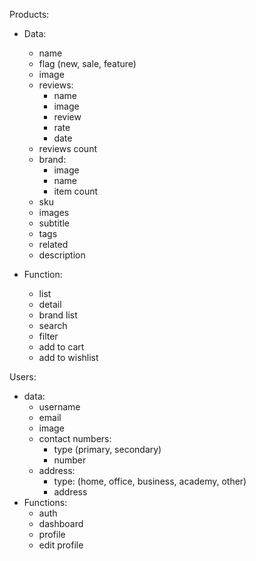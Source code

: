 Products:
- Data:
   - name
   - flag (new, sale, feature)
   - image
   - reviews:
     - name
     - image
     - review
     - rate
     - date
   - reviews count
   - brand:
     - image
     - name
     - item count
   - sku
   - images
   - subtitle
   - tags
   - related
   - description

 - Function:
   - list
   - detail
   - brand list
   - search
   - filter
   - add to cart
   - add to wishlist

Users:
 - data:
    - username
    - email
    - image
    - contact numbers:
        - type (primary, secondary)
        - number
    - address:
        - type: (home, office, business, academy, other)
        - address
 - Functions:
    - auth
    - dashboard
    - profile
    - edit profile